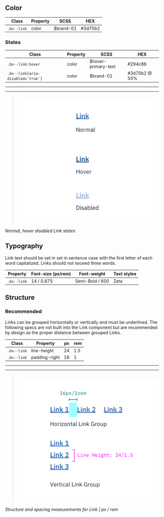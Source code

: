 ## Color

| Class     | Property | SCSS    | HEX           |
|-----------|----------|---------|---------------|
|`.bx--link`| color    |$brand-01| #3d70b2       |

### States

| Class                            | Property | SCSS                | HEX           |
|----------------------------------|----------|---------------------|---------------|
| `.bx--link:hover`                | color    | $hover-primary-text | #294c86       |
| `.bx--link[aria-disabled='true']`| color    | $brand-01           | #3d70b2 @ 50% |

---
***
> 
![Example of normal, hover, and disabled link states](images/link-style-1.png)

_Normal, hover disabled Link states_

## Typography

Link text should be set in set in sentence case with the first letter of each word capitalized. Links should not exceed three words.

| Property    | Font-size (px/rem) | Font-weight    | Text styles |
|-------------|--------------------|----------------|-------------|
| `.bx--link` | 14 / 0.875         | Semi-Bold / 600| Zeta        |

## Structure

### Recommended

Links can be grouped horizontally or vertically and must be underlined. The following specs are not built into the Link component but are recommended by design as the proper distance between grouped Links.

| Class     | Property      | px | rem  |
|-----------|---------------|----|------|
|`.bx--link`| line-height   | 24 | 1.5  |
|`.bx--link`| padding-right | 16 | 1    |

---
***
> 
![Link structure and spacing measurements ](images/link-style-2.png)

_Structure and spacing measurements for Link | px / rem_
